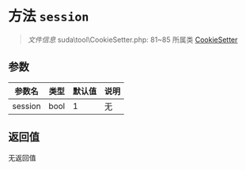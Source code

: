 # 方法 `session`

> *文件信息* suda\tool\CookieSetter.php: 81~85
> 所属类 [CookieSetter](../CookieSetter.md)




## 参数


| 参数名 | 类型 | 默认值 | 说明 |
|--------|-----|-------|-------|
| session |  bool | 1 | 无 |



## 返回值

无返回值
